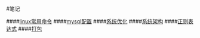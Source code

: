 #笔记

####[linux常用命令](https://github.com/fucongcong/ssos/blob/master/linux-command.md)
####[mysql配置](https://github.com/fucongcong/ssos/blob/master/mysql.md)
####[系统优化](https://github.com/fucongcong/ssos/blob/master/optimize.md)
####[系统架构](https://github.com/fucongcong/ssos/blob/master/architect.md)
####[正则表达式](https://github.com/fucongcong/ssos/blob/master/rule.md)
####[打包](https://github.com/fucongcong/ssos/blob/master/git-package.md装)